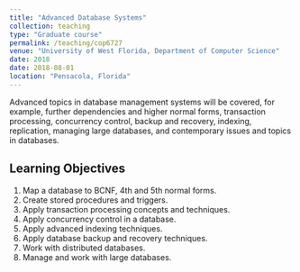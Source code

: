 ```yaml
---
title: "Advanced Database Systems"
collection: teaching
type: "Graduate course"
permalink: /teaching/cop6727
venue: "University of West Florida, Department of Computer Science"
date: 2018
date: 2018-08-01
location: "Pensacola, Florida"
---
```


Advanced topics in database management systems will be covered, for example, further dependencies and higher normal forms, transaction processing, concurrency control, backup and recovery, indexing, replication, managing large databases, and contemporary issues and topics in databases.

## Learning Objectives
1. Map a database to BCNF, 4th and 5th normal forms.
1. Create stored procedures and triggers.
1. Apply transaction processing concepts and techniques.
1. Apply concurrency control in a database.
1. Apply advanced indexing techniques.
1. Apply database backup and recovery techniques.
1. Work with distributed databases.
1. Manage and work with large databases.